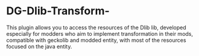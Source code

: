 # DG-Dlib-Transform-
This plugin allows you to access the resources of the Dlib lib, developed especially for modders who aim to implement transformation in their mods, compatible with geckolib and modded entity, with most of the resources focused on the java entity.
